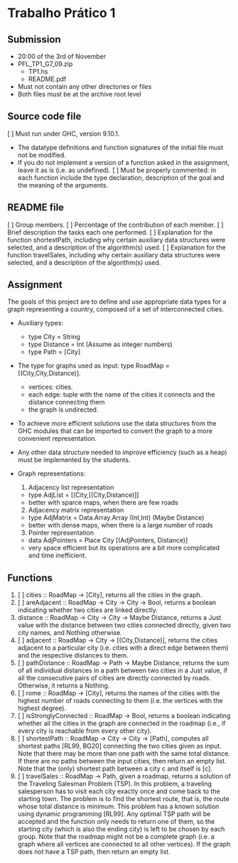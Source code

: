 # Trabalho Prático 1

## Submission

- 20:00 of the 3rd of November
- PFL_TP1_G7_09.zip
  - TP1.hs
  - README.pdf
- Must not contain any other directories or files
- Both files must be at the archive root level

## Source code file

[ ] Must run under GHC, version 9.10.1.
- The datatype definitions and function signatures of the initial file must not be modified.
- If you do not implement a version of a function asked
in the assignment, leave it as is (i.e. as undefined).
[ ] Must be properly commented: in each function include the type declaration, description of the goal and the meaning of the arguments.

## README file

[ ] Group members.
[ ] Percentage of the contribution of each member.
[ ] Brief description the tasks each one performed.
[ ] Explanation for the function shortestPath, including why certain auxiliary data structures were selected, and a description of the algorithm(s) used.
[ ] Explanation for the function travelSales, including why certain auxiliary data structures were selected, and a description of the algorithm(s) used.

## Assignment

The goals of this project are to define and use appropriate data types for a graph representing a country, composed of a set of interconnected cities.

- Auxiliary types:
  - type City = String
  - type Distance = Int  (Assume as integer numbers)
  - type Path = [City]

- The type for graphs used as input: type RoadMap = [(City,City,Distance)].
  - vertices: cities.
  - each edge: tuple with the name of the cities it connects and the distance connecting them
  - the graph is undirected.

- To achieve more efficient solutions use the data structures from the GHC modules that can be imported to convert the graph to a more convenient representation.
- Any other data structure needed to improve efficiency (such as a heap) must be implemented by the students.

- Graph representations:
  1. Adjacency list representation
    - type AdjList = [(City,[(City,Distance)]]
    - better with sparce maps, when there are few roads
  2. Adjacency matrix representation
    - type AdjMatrix = Data.Array.Array (Int,Int) (Maybe Distance)
    - better with dense maps, when there is a large number of roads
  3. Pointer representation
    - data AdjPointers = Place City [(AdjPointers, Distance)]
    - very space efficient but its operations are a bit
more complicated and time inefficient.

## Functions

1. [ ] cities :: RoadMap -> [City], returns all the cities in the graph.
2. [ ] areAdjacent :: RoadMap -> City -> City -> Bool, returns a boolean indicating whether two cities are linked directly.
3. distance :: RoadMap -> City -> City -> Maybe Distance, returns a Just value with the distance between two cities connected directly, given two city names, and Nothing otherwise.
4. [ ] adjacent :: RoadMap -> City -> [(City,Distance)], returns the cities adjacent to a particular city (i.e. cities with a direct edge between them) and the respective distances to them.
5. [ ] pathDistance :: RoadMap -> Path -> Maybe Distance, returns the sum of all individual distances in a path between two cities in a Just value, if all the consecutive pairs of cities are directly connected by roads. Otherwise, it returns a Nothing.
6. [ ] rome :: RoadMap -> [City], returns the names of the cities with the highest number of roads connecting to them (i.e. the vertices with the highest degree).
7. [ ] isStronglyConnected :: RoadMap -> Bool, returns a boolean indicating whether all the cities in the graph are connected in the roadmap (i.e., if every city is reachable from every other city).
8. [ ] shortestPath :: RoadMap -> City -> City -> [Path], computes all shortest paths [RL99, BG20] connecting the two cities given as input. Note that there may be more than one path with the same total distance. If there are no paths between the input cities, then return an empty list. Note that the (only) shortest path between a city c and itself is [c].
9. [ ] travelSales :: RoadMap -> Path, given a roadmap, returns a solution of the Traveling Salesman Problem (TSP). In this problem, a traveling salesperson has to visit each city exactly once and come back to the starting town. The problem is to find the shortest route, that is, the route whose total distance is minimum. This problem has a known solution using dynamic programming [RL99]. Any optimal TSP path will be accepted and the function only needs to return one of them, so the starting city (which is also the ending city) is left to be chosen by each group. Note that the roadmap might not be a complete graph (i.e. a graph where all vertices are connected to all other vertices). If the graph does not have a TSP path, then return an empty list.
